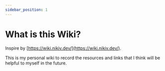 ```yaml
---
sidebar_position: 1
---
```


# What is this Wiki?

Inspire by [https://wiki.nikiv.dev/](https://wiki.nikiv.dev/).

This is my personal wiki to record the resources and links that I think will be
helpful to myself in the future.
